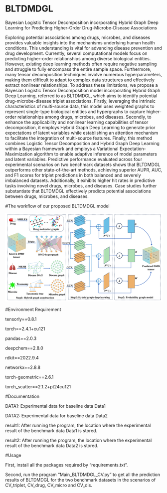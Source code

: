 # BLTDMDGL
Bayesian Logistic Tensor Decomposition incorporating Hybrid Graph Deep Learning for Predicting Higher-Order Drug-Microbe-Disease Associations

Exploring potential associations among drugs, microbes, and diseases provides valuable insights into the mechanisms underlying human health conditions. This understanding is vital for advancing disease prevention and drug development. Currently, several computational models focus on predicting higher-order relationships among diverse biological entities. However, existing deep learning methods often require negative sampling and struggle to fully encompass the entire sample space. Furthermore, many tensor decomposition techniques involve numerous hyperparameters, making them difficult to adapt to complex data structures and effectively extract nonlinear relationships. To address these limitations, we propose a Bayesian Logistic Tensor Decomposition model incorporating Hybrid Graph Deep Learning, referred to as BLTDMDGL, which aims to identify potential drug-microbe-disease triplet associations. Firstly, leveraging the intrinsic characteristics of multi-source data, this model uses weighted graphs to represent single-type biological entities and hypergraphs to capture higher-order relationships among drugs, microbes, and diseases. Secondly, to enhance the applicability and nonlinear learning capabilities of tensor decomposition, it employs Hybrid Graph Deep Learning to generate prior expectations of latent variables while establishing an attention mechanism to facilitate the integration of multi-source features. Finally, this method combines Logistic Tensor Decomposition and Hybrid Graph Deep Learning within a Bayesian framework and employs a Variational Expectation-Maximization algorithm to enable adaptive inference of model parameters and latent variables. Predictive performance evaluated across four experimental scenarios on two benchmark datasets shows that BLTDMDGL outperforms other state-of-the-art methods, achieving superior AUPR, AUC, and F1 scores for triplet predictions in both balanced and severely imbalanced datasets. Additionally, it exhibits higher hit rates in predictive tasks involving novel drugs, microbes, and diseases. Case studies further substantiate that BLTDMDGL effectively predicts potential associations between drugs, microbes, and diseases.

#The workflow of our proposed BLTDMDGL model

![image](https://github.com/Mayingjun20179/BLTDMDGL/blob/main/workflow.png)

#Environment Requirement

tensorly==0.8.1

torch==2.4.1+cu121

pandas==2.0.3

deepchem==2.8.0

rdkit==2022.9.4

networkx==2.8.8

torch-geometric==2.6.1

torch_scatter==2.1.2+pt24cu121

#Documentation

DATA1: Experimental data for baseline data Data1

DATA2: Experimental data for baseline data Data2

result1: After running the program, the location where the experimental result of the benchmark data Data1 is stored.

result2: After running the program, the location where the experimental result of the benchmark data Data2 is stored.

#Usage

First, install all the packages required by “requirements.txt”.

Second, run the program “Main_BLTDMDGL_CV.py” to get all the prediction results of BLTDMDGL for the two benchmark datasets in the scenarios of CV_triplet, CV_drug, CV_micro and CV_dis.

